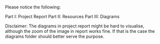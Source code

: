 Please notice the following:

Part I: Project Report
Part II: Resources
Part III: Diagrams 

Disclaimer: The diagrams in project report might be hard to visualise, although the zoom of the image in report works fine. If that is the case the diagrams folder should better serve the purpose.
